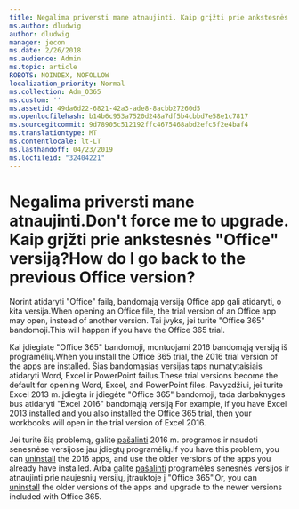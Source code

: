 ```yaml
---
title: Negalima priversti mane atnaujinti. Kaip grįžti prie ankstesnės "Office" versiją?
ms.author: dludwig
author: dludwig
manager: jecon
ms.date: 2/26/2018
ms.audience: Admin
ms.topic: article
ROBOTS: NOINDEX, NOFOLLOW
localization_priority: Normal
ms.collection: Adm_O365
ms.custom: ''
ms.assetid: 49da6d22-6821-42a3-ade8-8acbb27260d5
ms.openlocfilehash: b14b6c953a7520d248a7df5b4cbbd7e58e1c7817
ms.sourcegitcommit: 9d78905c512192ffc4675468abd2efc5f2e4baf4
ms.translationtype: MT
ms.contentlocale: lt-LT
ms.lasthandoff: 04/23/2019
ms.locfileid: "32404221"
---
```

# <a name="dont-force-me-to-upgrade-how-do-i-go-back-to-the-previous-office-version"></a><span data-ttu-id="057f2-103">Negalima priversti mane atnaujinti.</span><span class="sxs-lookup"><span data-stu-id="057f2-103">Don't force me to upgrade.</span></span> <span data-ttu-id="057f2-104">Kaip grįžti prie ankstesnės "Office" versiją?</span><span class="sxs-lookup"><span data-stu-id="057f2-104">How do I go back to the previous Office version?</span></span>

<span data-ttu-id="057f2-105">Norint atidaryti "Office" failą, bandomąją versiją Office app gali atidaryti, o kita versija.</span><span class="sxs-lookup"><span data-stu-id="057f2-105">When opening an Office file, the trial version of an Office app may open, instead of another version.</span></span> <span data-ttu-id="057f2-106">Tai įvyks, jei turite "Office 365" bandomoji.</span><span class="sxs-lookup"><span data-stu-id="057f2-106">This will happen if you have the Office 365 trial.</span></span> 
  
<span data-ttu-id="057f2-107">Kai įdiegiate "Office 365" bandomoji, montuojami 2016 bandomąją versiją iš programėlių.</span><span class="sxs-lookup"><span data-stu-id="057f2-107">When you install the Office 365 trial, the 2016 trial version of the apps are installed.</span></span> <span data-ttu-id="057f2-108">Šias bandomąsias versijas taps numatytaisiais atidaryti Word, Excel ir PowerPoint failus.</span><span class="sxs-lookup"><span data-stu-id="057f2-108">These trial versions become the default for opening Word, Excel, and PowerPoint files.</span></span> <span data-ttu-id="057f2-109">Pavyzdžiui, jei turite Excel 2013 m. įdiegta ir įdiegėte "Office 365" bandomoji, tada darbaknyges bus atidaryti "Excel 2016" bandomąją versiją.</span><span class="sxs-lookup"><span data-stu-id="057f2-109">For example, if you have Excel 2013 installed and you also installed the Office 365 trial, then your workbooks will open in the trial version of Excel 2016.</span></span> 
  
<span data-ttu-id="057f2-110">Jei turite šią problemą, galite [pašalinti](https://support.office.com/article/9dd49b83-264a-477a-8fcc-2fdf5dbf61d8.aspx) 2016 m. programos ir naudoti senesnėse versijose jau įdiegtų programėlių.</span><span class="sxs-lookup"><span data-stu-id="057f2-110">If you have this problem, you can [uninstall](https://support.office.com/article/9dd49b83-264a-477a-8fcc-2fdf5dbf61d8.aspx) the 2016 apps, and use the older versions of the apps you already have installed.</span></span> <span data-ttu-id="057f2-111">Arba galite [pašalinti](https://support.office.com/article/9dd49b83-264a-477a-8fcc-2fdf5dbf61d8.aspx) programėles senesnės versijos ir atnaujinti prie naujesnių versijų, įtrauktoje į "Office 365".</span><span class="sxs-lookup"><span data-stu-id="057f2-111">Or, you can [uninstall](https://support.office.com/article/9dd49b83-264a-477a-8fcc-2fdf5dbf61d8.aspx) the older versions of the apps and upgrade to the newer versions included with Office 365.</span></span> 
  


